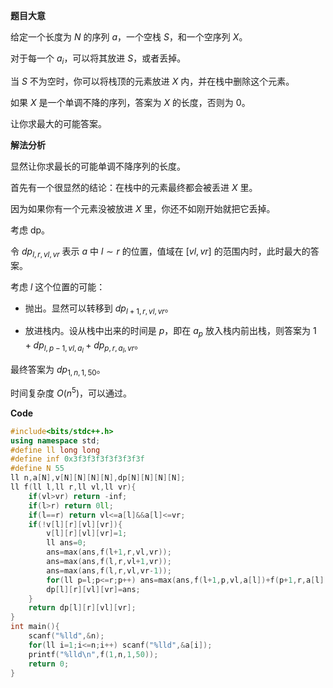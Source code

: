 **题目大意**

给定一个长度为 $N$ 的序列 $a$，一个空栈 $S$，和一个空序列 $X$。

对于每一个 $a_i$，可以将其放进 $S$，或者丢掉。

当 $S$ 不为空时，你可以将栈顶的元素放进 $X$ 内，并在栈中删除这个元素。

如果 $X$ 是一个单调不降的序列，答案为 $X$ 的长度，否则为 $0$。

让你求最大的可能答案。

**解法分析**

显然让你求最长的可能单调不降序列的长度。

首先有一个很显然的结论：在栈中的元素最终都会被丢进 $X$ 里。

因为如果你有一个元素没被放进 $X$ 里，你还不如刚开始就把它丢掉。

考虑 dp。

令 $dp_{l,r,vl,vr}$ 表示 $a$ 中 $l\sim r$ 的位置，值域在 $[vl,vr]$ 的范围内时，此时最大的答案。

考虑 $l$ 这个位置的可能：

* 抛出。显然可以转移到 $dp_{l+1,r,vl,vr}$。

* 放进栈内。设从栈中出来的时间是 $p$，即在 $a_{p}$ 放入栈内前出栈，则答案为 $1+dp_{l,p-1,vl,a_l}+dp_{p,r,a_l,vr}$。

最终答案为 $dp_{1,n,1,50}$。

时间复杂度 $O(n^5)$，可以通过。

**Code**

```cpp
#include<bits/stdc++.h>
using namespace std;
#define ll long long
#define inf 0x3f3f3f3f3f3f3f3f
#define N 55
ll n,a[N],v[N][N][N][N],dp[N][N][N][N];
ll f(ll l,ll r,ll vl,ll vr){
	if(vl>vr) return -inf;
	if(l>r) return 0ll;
	if(l==r) return vl<=a[l]&&a[l]<=vr;
	if(!v[l][r][vl][vr]){
		v[l][r][vl][vr]=1;
		ll ans=0;
		ans=max(ans,f(l+1,r,vl,vr));
		ans=max(ans,f(l,r,vl+1,vr));
		ans=max(ans,f(l,r,vl,vr-1));
		for(ll p=l;p<=r;p++) ans=max(ans,f(l+1,p,vl,a[l])+f(p+1,r,a[l],vr)+1);
		dp[l][r][vl][vr]=ans;
	}
	return dp[l][r][vl][vr];
}
int main(){
	scanf("%lld",&n);
	for(ll i=1;i<=n;i++) scanf("%lld",&a[i]);
	printf("%lld\n",f(1,n,1,50));
	return 0;
}
```